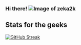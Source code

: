### Hi there! ![Image of zeka2k](https://cdn.discordapp.com/attachments/895807851988140062/905510700871454760/image0.jpg)

<!--
**zeka2k/zeka2k** is a ✨ _special_ ✨ repository because its `README.md` (this file) appears on your GitHub profile.

Here are some ideas to get you started:

- 🔭 I’m currently working on ...
- 🌱 I’m currently learning ...
- 👯 I’m looking to collaborate on ...
- 🤔 I’m looking for help with ...
- 💬 Ask me about ...
- 📫 How to reach me: ...
- 😄 Pronouns: ...
- ⚡ Fun fact: ...
-->

## Stats for the geeks 
[![GitHub Streak](http://github-readme-streak-stats.herokuapp.com?user=zeka2k&theme=deepBlue&date_format=M%20j%5B%2C%20Y%5D&background=00002D&stroke=DE00FF&border=DE00FF&ring=0000FF&fire=DE00FF&currStreakNum=DE00FF&sideNums=DE00FF&currStreakLabel=0000FF&sideLabels=0000FF&dates=DE00FF)](https://git.io/streak-stats)
<!-- <img  src="https://github-readme-stats.vercel.app/api?username=zeka2k&show_icons=true&hide_title=true&count_private=true&theme=zeka2k" alt="github stats for zeka2k"> -->